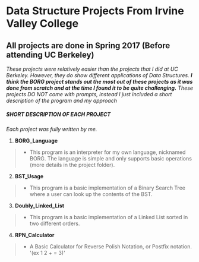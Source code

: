 # Data Structure Projects From Irvine Valley College

All projects are done in Spring 2017 (Before attending UC Berkeley)
-------------

*These projects were relatively easier than the projects that I did at UC Berkeley. However, they do show different applications of Data Structures. **I think the BORG project stands out the most out of these projects as it was done from scratch and at the time I found it to be quite challenging.** These projects DO NOT come with prompts, instead I just included a short description of the program and my approach*

##### SHORT DESCRIPTION OF EACH PROJECT  #####
*Each project was fully written by me.*

1) **BORG_Language**
>- This program is an interpreter for my own language, nicknamed BORG. The language is simple and only supports basic operations (more details in the project folder).

2) **BST_Usage**
>- This program is a basic implementation of a Binary Search Tree where a user can look up the contents of the BST. 

3) **Doubly_Linked_List**
>- This program is a basic implementation of a Linked List sorted in two different orders.

4) **RPN_Calculator**
>- A Basic Calculator for Reverse Polish Notation, or Postfix notation. '(ex 1 2 + = 3)'

